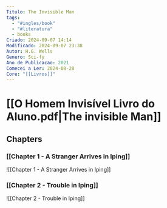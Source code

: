 ```yaml
---
Titulo: The Invisible Man
tags:
  - "#ingles/book"
  - "#literatura"
  - books
Criado: 2024-09-07 14:14
Modificado: 2024-09-07 23:38
Autor: H.G. Wells
Genero: Sci-fy
Ano de Publicacao: 2021
Comecei a Ler: 2024-08-28
Core: "[[Livros]]"
---
```

# [[O Homem Invisível Livro do Aluno.pdf|The invisible Man]]


## Chapters
### [[Chapter 1 - A Stranger Arrives in Iping]]
![[Chapter 1 - A Stranger Arrives in Iping]]
### [[Chapter 2 - Trouble in Iping]]
![[Chapter 2 - Trouble in Iping]]
